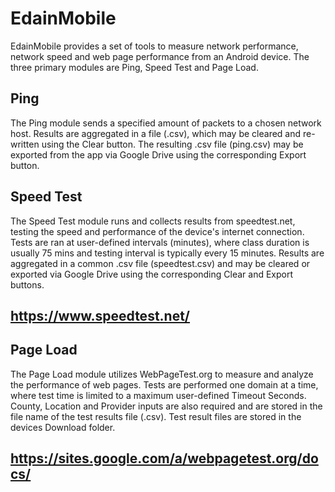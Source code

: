 # EdainMobile

EdainMobile provides a set of tools to measure network performance, network speed and web page performance from an Android device. The three primary modules are Ping, Speed Test and Page Load.

## Ping

The Ping module sends a specified amount of packets to a chosen network host. Results are aggregated in a file (.csv), which may be cleared and re-written using the Clear button. The resulting .csv file (ping.csv) may be exported from the app via Google Drive using the corresponding Export button.

## Speed Test

The Speed Test module runs and collects results from speedtest.net, testing the speed and performance of the device's internet connection. Tests are ran at user-defined intervals (minutes), where class duration is usually 75 mins and testing interval is
typically every 15 minutes. Results are aggregated in a common .csv file (speedtest.csv) and may be cleared or exported via Google Drive using the corresponding Clear and Export buttons.

## https://www.speedtest.net/

## Page Load

The Page Load module utilizes WebPageTest.org to measure and analyze the performance of web pages. Tests are performed one domain at a time, where test time is limited to a maximum user-defined Timeout Seconds. County, Location and Provider inputs are also required and are stored in the file name of the test results file (.csv). Test result files are stored in the devices Download folder.

## https://sites.google.com/a/webpagetest.org/docs/
